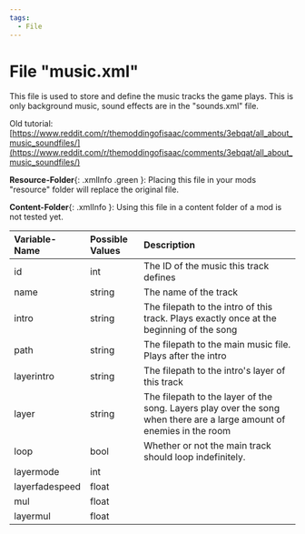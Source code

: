 ```yaml
---
tags:
  - File
---
```

# File "music.xml"

This file is used to store and define the music tracks the game plays. This is only background music, sound effects are in the "sounds.xml" file.

Old tutorial: [https://www.reddit.com/r/themoddingofisaac/comments/3ebqat/all_about_music_soundfiles/](https://www.reddit.com/r/themoddingofisaac/comments/3ebqat/all_about_music_soundfiles/)

**Resource-Folder**{: .xmlInfo .green }: Placing this file in your mods "resource" folder will replace the original file.

**Content-Folder**{: .xmlInfo }: Using this file in a content folder of a mod is not tested yet.


| Variable-Name | Possible Values | Description |
|:--|:--|:--|
|id|int|The ID of the music this track defines|
|name|string|The name of the track|
|intro|string|The filepath to the intro of this track. Plays exactly once at the beginning of the song|
|path|string|The filepath to the main music file. Plays after the intro|
|layerintro|string|The filepath to the intro's layer of this track|
|layer|string|The filepath to the layer of the song. Layers play over the song when there are a large amount of enemies in the room|
|loop|bool|Whether or not the main track should loop indefinitely.|
|layermode|int||
|layerfadespeed|float||
|mul|float||Controls the volume of the track|
|layermul|float||Controls the volume of the track's layer|
